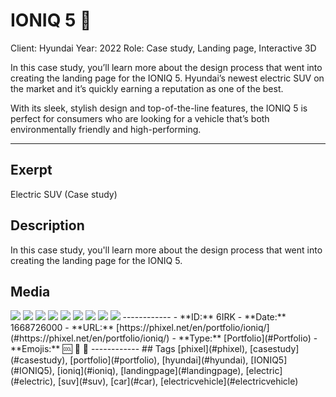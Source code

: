 # IONIQ 5 🚙
Client: Hyundai
Year: 2022
Role: Case study, Landing page, Interactive 3D

In this case study, you’ll learn more about the design process that went into creating the landing page for the IONIQ 5. Hyundai’s newest electric SUV on the market and it’s quickly earning a reputation as one of the best.

With its sleek, stylish design and top-of-the-line features, the IONIQ 5 is perfect for consumers who are looking for a vehicle that’s both environmentally friendly and high-performing.

------------
## Exerpt
Electric SUV (Case study)
## Description
In this case study, you&#039;ll learn more about the design process that went into creating the landing page for the IONIQ 5.
## Media
<img src="media/hyundai-ioniq-5-blender-visualstudio.jpg">
<img src="media/hyundai-ioniq-5-cover.jpg">
<img src="media/hyundai-ioniq-5-mobile-2.jpg">
<img src="media/hyundai-ioniq-5-mobile.jpg">
<img src="media/hyundai-ioniq-5-tablet-2.jpg">
<img src="media/hyundai-ioniq-5-tablet.jpg">
<img src="media/hyundai-ioniq-5-video-mobile.jpg">
<img src="media/hyundai-ioniq-5-video.jpg">
<img src="media/hyundai-ioniq-5-desktop-mobile-1.mp4">
------------
- **ID:** 6IRK
- **Date:** 1668726000
- **URL:** [https://phixel.net/en/portfolio/ioniq/](#https://phixel.net/en/portfolio/ioniq/)
- **Type:** [Portfolio](#Portfolio)
- **Emojis:** 🆒 🚙 🔋
------------
## Tags
[phixel](#phixel), [casestudy](#casestudy), [portfolio](#portfolio), [hyundai](#hyundai), [IONIQ5](#IONIQ5), [ioniq](#ioniq), [landingpage](#landingpage), [electric](#electric), [suv](#suv), [car](#car), [electricvehicle](#electricvehicle)